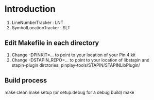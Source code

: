 # Introduction

1. LineNumberTracker : LNT
2. SymbolLocationTracker : SLT

## Edit Makefile in each directory

1. Change -DPINKIT=... to point to your location of your Pin 4 kit
2. Change -DSTAPIN_REPO=... to point to your location of libstapin and stapin-plugin dirctories:
  pinplay-tools/STAPIN/STAPINLibPlugin/

## Build process
 make clean
 make setup (or setup.debug for a debug build)
 make

